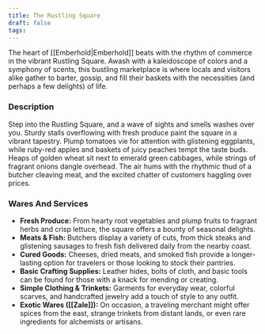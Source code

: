 ```yaml
---
title: The Rustling Square
draft: false
tags:
---
```

The heart of [[Emberhold|Emberhold]] beats with the rhythm of commerce in the vibrant Rustling Square. Awash with a kaleidoscope of colors and a symphony of scents, this bustling marketplace is where locals and visitors alike gather to barter, gossip, and fill their baskets with the necessities (and perhaps a few delights) of life.

### Description
Step into the Rustling Square, and a wave of sights and smells washes over you. Sturdy stalls overflowing with fresh produce paint the square in a vibrant tapestry. Plump tomatoes vie for attention with glistening eggplants, while ruby-red apples and baskets of juicy peaches tempt the taste buds. Heaps of golden wheat sit next to emerald green cabbages, while strings of fragrant onions dangle overhead. The air hums with the rhythmic thud of a butcher cleaving meat, and the excited chatter of customers haggling over prices.
### Wares And Services
- **Fresh Produce:** From hearty root vegetables and plump fruits to fragrant herbs and crisp lettuce, the square offers a bounty of seasonal delights.
- **Meats & Fish:** Butchers display a variety of cuts, from thick steaks and glistening sausages to fresh fish delivered daily from the nearby coast.
- **Cured Goods:** Cheeses, dried meats, and smoked fish provide a longer-lasting option for travelers or those looking to stock their pantries.
- **Basic Crafting Supplies:** Leather hides, bolts of cloth, and basic tools can be found for those with a knack for mending or creating.
- **Simple Clothing & Trinkets:** Garments for everyday wear, colorful scarves, and handcrafted jewelry add a touch of style to any outfit.
- **Exotic Wares ([[Zale]]):** On occasion, a traveling merchant might offer spices from the east, strange trinkets from distant lands, or even rare ingredients for alchemists or artisans.